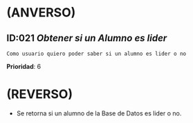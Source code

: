 # (ANVERSO)

## ID:021   *Obtener si un Alumno es lider*

`Como usuario quiero poder saber si un alumno es lider o no`
 
  **Prioridad**: 6
  
# (REVERSO)

* Se retorna si un alumno de la Base de Datos es lider o no.

